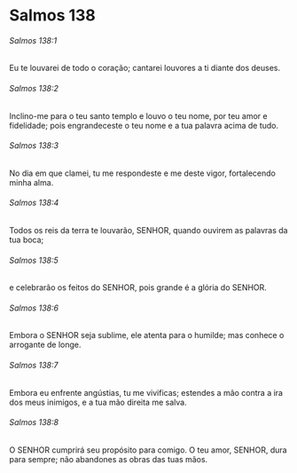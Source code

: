 # Salmos 138

###### Salmos 138:1

Eu te louvarei de todo o coração; cantarei louvores a ti diante dos deuses.

###### Salmos 138:2

Inclino-me para o teu santo templo e louvo o teu nome, por teu amor e fidelidade; pois engrandeceste o teu nome e a tua palavra acima de tudo.

###### Salmos 138:3

No dia em que clamei, tu me respondeste e me deste vigor, fortalecendo minha alma.

###### Salmos 138:4

Todos os reis da terra te louvarão, SENHOR, quando ouvirem as palavras da tua boca;

###### Salmos 138:5

e celebrarão os feitos do SENHOR, pois grande é a glória do SENHOR.

###### Salmos 138:6

Embora o SENHOR seja sublime, ele atenta para o humilde; mas conhece o arrogante de longe.

###### Salmos 138:7

Embora eu enfrente angústias, tu me vivificas; estendes a mão contra a ira dos meus inimigos, e a tua mão direita me salva.

###### Salmos 138:8

O SENHOR cumprirá seu propósito para comigo. O teu amor, SENHOR, dura para sempre; não abandones as obras das tuas mãos.

